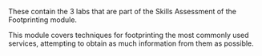 These contain the 3 labs that are part of the Skills Assessment of the Footprinting module.

This module covers techniques for footprinting the most commonly used services, attempting to obtain as much information from them as possible.